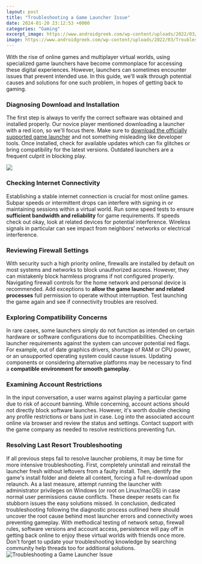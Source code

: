 ```yaml
---
layout: post
title: "Troubleshooting a Game Launcher Issue"
date: 2024-01-20 23:12:53 +0000
categories: "Gaming"
excerpt_image: https://www.androidgreek.com/wp-content/uploads/2022/03/Troubleshooting-Epic-Games-Launcher-wont-open-issues-How-to-Fix.jpg
image: https://www.androidgreek.com/wp-content/uploads/2022/03/Troubleshooting-Epic-Games-Launcher-wont-open-issues-How-to-Fix.jpg
---
```


With the rise of online games and multiplayer virtual worlds, using specialized game launchers have become commonplace for accessing these digital experiences. However, launchers can sometimes encounter issues that prevent intended use. In this guide, we'll walk through potential causes and solutions for one such problem, in hopes of getting back to gaming.
### Diagnosing Download and Installation
The first step is always to verify the correct software was obtained and installed properly. Our novice player mentioned downloading a launcher with a red icon, so we'll focus there. Make sure to [download the officially supported game launcher](https://store.fi.io.vn/chihuahua-sugar-skull-dog-halloween-gift4738-t-shirt) and not something misleading like developer tools. Once installed, check for available updates which can fix glitches or bring compatibility for the latest versions. Outdated launchers are a frequent culprit in blocking play.

![](https://i.ytimg.com/vi/9hg6qOiINxg/maxresdefault.jpg)
### Checking Internet Connectivity 
Establishing a stable internet connection is crucial for most online games. Subpar speeds or intermittent drops can interfere with signing in or maintaining sessions within a virtual world. Run some speed tests to ensure **sufficient bandwidth and reliability** for game requirements. If speeds check out okay, look at related devices for potential interference. Wireless signals in particular can see impact from neighbors' networks or electrical interference.
### Reviewing Firewall Settings
With security such a high priority online, firewalls are installed by default on most systems and networks to block unauthorized access. However, they can mistakenly block harmless programs if not configured properly. Navigating firewall controls for the home network and personal device is recommended. Add exceptions to **allow the game launcher and related processes** full permission to operate without interruption. Test launching the game again and see if connectivity troubles are resolved.
### Exploring Compatibility Concerns 
In rare cases, some launchers simply do not function as intended on certain hardware or software configurations due to incompatibilities. Checking launcher requirements against the system can uncover potential red flags. For example, out of date graphics drivers, shortage of RAM or CPU power, or an unsupported operating system could cause issues. Updating components or considering alternative platforms may be necessary to find a **compatible environment for smooth gameplay**. 
### Examining Account Restrictions
In the input conversation, a user warns against playing a particular game due to risk of account banning. While concerning, account actions should not directly block software launches. However, it's worth double checking any profile restrictions or bans just in case. Log into the associated account online via browser and review the status and settings. Contact support with the game company as needed to resolve restrictions preventing fun. 
### Resolving Last Resort Troubleshooting 
If all previous steps fail to resolve launcher problems, it may be time for more intensive troubleshooting. First, completely uninstall and reinstall the launcher fresh without leftovers from a faulty install. Then, identify the game's install folder and delete all content, forcing a full re-download upon relaunch. As a last measure, attempt running the launcher with administrator privileges on Windows (or root on Linux/macOS) in case normal user permissions cause conflicts. These deeper resets can fix stubborn issues the easy solutions missed.
In conclusion, dedicated troubleshooting following the diagnostic process outlined here should uncover the root cause behind most launcher errors and connectivity woes preventing gameplay. With methodical testing of network setup, firewall rules, software versions and account access, persistence will pay off in getting back online to enjoy these virtual worlds with friends once more. Don't forget to update your troubleshooting knowledge by searching community help threads too for additional solutions.
![Troubleshooting a Game Launcher Issue](https://www.androidgreek.com/wp-content/uploads/2022/03/Troubleshooting-Epic-Games-Launcher-wont-open-issues-How-to-Fix.jpg)